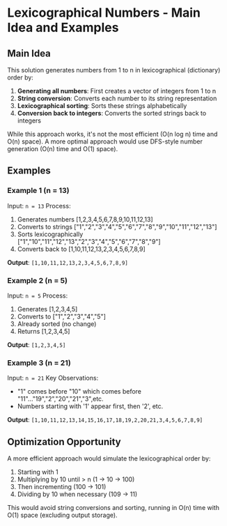 # Lexicographical Numbers - Main Idea and Examples

## Main Idea

This solution generates numbers from 1 to n in lexicographical (dictionary) order by:

1. **Generating all numbers**: First creates a vector of integers from 1 to n
2. **String conversion**: Converts each number to its string representation
3. **Lexicographical sorting**: Sorts these strings alphabetically
4. **Conversion back to integers**: Converts the sorted strings back to integers

While this approach works, it's not the most efficient (O(n log n) time and O(n) space). A more optimal approach would use DFS-style number generation (O(n) time and O(1) space).

## Examples

### Example 1 (n = 13)
Input: `n = 13`
Process:
1. Generates numbers [1,2,3,4,5,6,7,8,9,10,11,12,13]
2. Converts to strings ["1","2","3","4","5","6","7","8","9","10","11","12","13"]
3. Sorts lexicographically ["1","10","11","12","13","2","3","4","5","6","7","8","9"]
4. Converts back to [1,10,11,12,13,2,3,4,5,6,7,8,9]

**Output**: `[1,10,11,12,13,2,3,4,5,6,7,8,9]`

### Example 2 (n = 5)
Input: `n = 5`
Process:
1. Generates [1,2,3,4,5]
2. Converts to ["1","2","3","4","5"]
3. Already sorted (no change)
4. Returns [1,2,3,4,5]

**Output**: `[1,2,3,4,5]`

### Example 3 (n = 21)
Input: `n = 21`
Key Observations:
- "1" comes before "10" which comes before "11"..."19","2","20","21","3",etc.
- Numbers starting with '1' appear first, then '2', etc.

**Output**: `[1,10,11,12,13,14,15,16,17,18,19,2,20,21,3,4,5,6,7,8,9]`

## Optimization Opportunity

A more efficient approach would simulate the lexicographical order by:
1. Starting with 1
2. Multiplying by 10 until > n (1 → 10 → 100)
3. Then incrementing (100 → 101)
4. Dividing by 10 when necessary (109 → 11)

This would avoid string conversions and sorting, running in O(n) time with O(1) space (excluding output storage).
